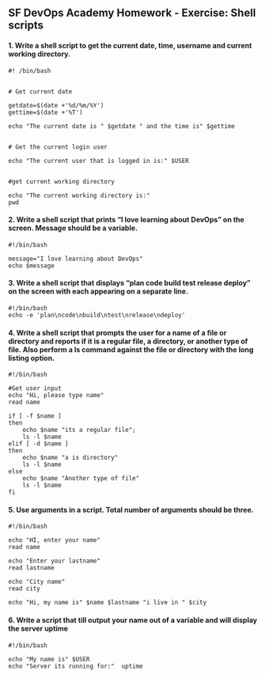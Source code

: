 ## SF DevOps Academy Homework - Exercise: Shell scripts 

#### 1. Write a shell script to get the current date, time, username and current working directory. 
    #! /bin/bash


    # Get current date

    getdate=$(date +'%d/%m/%Y')
    gettime=$(date +'%T')

    echo "The current date is " $getdate " and the time is" $gettime


    # Get the current login user

    echo "The current user that is logged in is:" $USER  


    #get current working directory

    echo "The current working directory is:" 
    pwd



#### 2. Write a shell script that prints “I love learning about DevOps” on the screen. Message should be a variable.  
    #!/bin/bash

    message="I love learning about DevOps"
    echo $message

#### 3. Write a shell script that displays “plan code build test release deploy” on the screen with each appearing on a separate line.  
    #!/bin/bash
    echo -e 'plan\ncode\nbuild\ntest\nrelease\ndeploy'  

#### 4. Write a shell script that prompts the user for a name of a file or directory and reports if it is a regular  file, a  directory, or another  type  of  file.  Also  perform a ls command against the  file or directory with the long listing option.  

    #!/bin/bash

    #Get user input 
    echo "Hi, please type name"
    read name
    
    if [ -f $name ]
    then
        echo $name "its a regular file"; 
        ls -l $name
    elif [ -d $name ]
    then
        echo $name "a is directory"
        ls -l $name
    else
        echo $name "Another type of file"
        ls -l $name
    fi

#### 5. Use arguments in a script.  Total number of arguments should be three.  

    #!/bin/bash

    echo "HI, enter your name"
    read name

    echo "Enter your lastname"
    read lastname

    echo "City name"
    read city

    echo "Hi, my name is" $name $lastname "i live in " $city


#### 6. Write a script that till output your name out of a variable and will display the server uptime 
    #!/bin/bash 

    echo "My name is" $USER
    echo "Server its running for:"  uptime
